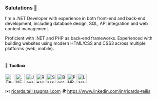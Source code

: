 ### Salutations 👋

I'm a .NET Developer with experience in both front-end and back-end development, including database design, SQL, API integration and web content management.

Proficient with .NET and PHP as back-end frameworks. Experienced with building websites using modern HTML/CSS and CSS3 across multiple platforms (web, mobile).

#

#### 🧰 Toolbox


<img src="https://seeklogo.com/images/C/c-sharp-c-logo-02F17714BA-seeklogo.com.png" alt="C#" width="30" height="30"/> <img src="https://cdn.worldvectorlogo.com/logos/dot-net-core-7.svg" alt=".NET Core" width="30" height="30"/> <img src="https://cdn.worldvectorlogo.com/logos/logo-javascript.svg" alt="JavaScript" width="30" height="30"/> <img src="https://cdn.worldvectorlogo.com/logos/react-2.svg" alt="React" width="30" height="30"/> <img src="https://cdn.worldvectorlogo.com/logos/sass-1.svg" alt="Sass" width="30" height="30"/> <img src="https://cdn.worldvectorlogo.com/logos/bootstrap-4.svg" alt="Bootstrap" width="30" height="30"/> <img src="https://cdn.worldvectorlogo.com/logos/php-1.svg" alt="PHP" width="30" height="30"/> <img src="https://cdn.worldvectorlogo.com/logos/laravel-1.svg" alt="Laravel" width="30" height="30"/>




✉️ ricards.teilis@gmail.com
🌍 https://www.linkedin.com/in/ricards-teilis
